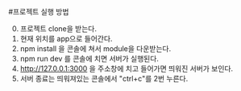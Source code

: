 #프로젝트 실행 방법

0. 프로젝트 clone을 받는다.
1. 현재 위치를 app으로 들어간다.
2. npm install 을 콘솔에 쳐서 module을 다운받는다.
3. npm run dev 를 콘솔에 치면 서버가 실행된다.
4. http://127.0.0.1:3000 을 주소창에 치고 들어가면 띄워진 서버가 보인다.
5. 서버 종료는 띄워져있는 콘솔에서 "ctrl+c"를 2번 누른다.

